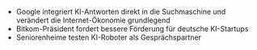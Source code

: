 - Google integriert KI-Antworten direkt in die Suchmaschine und verändert die Internet-Ökonomie grundlegend
- Bitkom-Präsident fordert bessere Förderung für deutsche KI-Startups
- Seniorenheime testen KI-Roboter als Gesprächspartner
